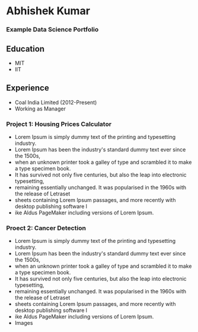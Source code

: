# Abhishek Kumar

### Example Data Science Portfolio

## Education

- MIT
- IIT

## Experience

- Coal India Limited (2012-Present)
- Working as Manager

### Project 1: Housing Prices Calculator

- Lorem Ipsum is simply dummy text of the printing and typesetting industry.
- Lorem Ipsum has been the industry's standard dummy text ever since the 1500s,
- when an unknown printer took a galley of type and scrambled it to make a type specimen book.
- It has survived not only five centuries, but also the leap into electronic typesetting,
- remaining essentially unchanged. It was popularised in the 1960s with the release of Letraset
- sheets containing Lorem Ipsum passages, and more recently with desktop publishing software l
- ike Aldus PageMaker including versions of Lorem Ipsum.

### Proect 2: Cancer Detection

- Lorem Ipsum is simply dummy text of the printing and typesetting industry.
- Lorem Ipsum has been the industry's standard dummy text ever since the 1500s,
- when an unknown printer took a galley of type and scrambled it to make a type specimen book.
- It has survived not only five centuries, but also the leap into electronic typesetting,
- remaining essentially unchanged. It was popularised in the 1960s with the release of Letraset
- sheets containing Lorem Ipsum passages, and more recently with desktop publishing software l
- ike Aldus PageMaker including versions of Lorem Ipsum.
- Images

